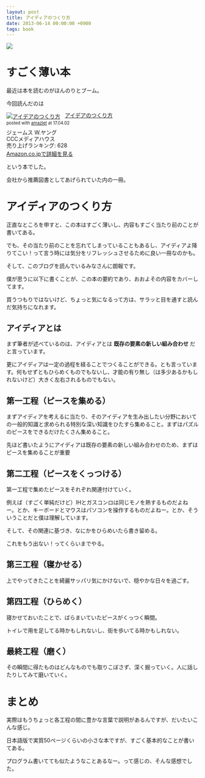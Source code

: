 ```yaml
---
layout: post
title: アイディアのつくり方
date: 2013-06-14 00:00:00 +0900
tags: book
---
```


![](https://skim.milk200.cc/20130614_book/20110205133005.jpg)

# すごく薄い本

最近は本を読むのがほんのりとブーム。

今回読んだのは

<div class="amazlet-box" style="margin-bottom:0px;"><div class="amazlet-image" style="float:left;margin:0px 12px 1px 0px;"><a href="http://www.amazon.co.jp/exec/obidos/ASIN/4484881047/almond-milk-22/ref=nosim/" name="amazletlink" target="_blank"><img src="https://images-fe.ssl-images-amazon.com/images/I/4146tH84I4L._SL160_.jpg" alt="アイデアのつくり方" style="border: none;" /></a></div><div class="amazlet-info" style="line-height:120%; margin-bottom: 10px"><div class="amazlet-name" style="margin-bottom:10px;line-height:120%"><a href="http://www.amazon.co.jp/exec/obidos/ASIN/4484881047/almond-milk-22/ref=nosim/" name="amazletlink" target="_blank">アイデアのつくり方</a><div class="amazlet-powered-date" style="font-size:80%;margin-top:5px;line-height:120%">posted with <a href="http://www.amazlet.com/" title="amazlet" target="_blank">amazlet</a> at 17.04.02</div></div><div class="amazlet-detail">ジェームス W.ヤング <br />CCCメディアハウス <br />売り上げランキング: 628<br /></div><div class="amazlet-sub-info" style="float: left;"><div class="amazlet-link" style="margin-top: 5px"><a href="http://www.amazon.co.jp/exec/obidos/ASIN/4484881047/almond-milk-22/ref=nosim/" name="amazletlink" target="_blank">Amazon.co.jpで詳細を見る</a></div></div></div><div class="amazlet-footer" style="clear: left"></div></div>

という本でした。

会社から推薦図書としてあげられていた内の一冊。

# アイディアのつくり方

正直なところを申すと、この本はすごく薄いし、内容もすごく当たり前のことが書いてある。

でも、その当たり前のことを忘れてしまっていることもあるし、アイディアよ降りてこい！って言う時には気分をリフレッシュさせるために良い一冊なのかも。

そして、このブログを読んでいるみなさんに朗報です。

僕が思うに以下に書くことが、この本の要約であり、おおよその内容をカバーしてます。

買うつもりではないけど、ちょっと気になるって方は、サラッと目を通すと読んだ気持ちになれます。

## アイディアとは

まず筆者が述べているのは、アイディアとは __既存の要素の新しい組み合わせ__ だと言っています。

更にアイディアは一定の過程を経ることでつくることができる。とも言っています。何もせずともひらめくものでもないし、才能の有り無し（は多少あるかもしれないけど）大きく左右されるものでもない。

## 第一工程（ピースを集める）

まずアイディアを考えるに当たり、そのアイディアを生み出したい分野においての一般的知識と求められる特別な深い知識をひたすら集めること。まずはパズルのピースをできるだけたくさん集めること。

先ほど書いたようにアイディアは既存の要素の新しい組み合わせのため、まずはピースを集めることが重要

## 第二工程（ピースをくっつける）

第一工程で集めたピースをそれぞれ関連付けていく。

例えば（すごく単純だけど）IHとガスコンロは同じモノを熱するものだよねー。とか、キーボードとマウスはパソコンを操作するものだよねー。とか、そういうことだと僕は理解しています。

そして、その関連に基づき、なにかをひらめいたら書き留める。

これをもう出ない！ってくらいまでやる。


## 第三工程（寝かせる）

上でやってきたことを綺麗サッパリ気にかけないで、穏やかな日々を過ごす。

## 第四工程（ひらめく）

寝かせておいたことで、ばらまいていたピースがくっつく瞬間。

トイレで用を足してる時かもしれないし、街を歩いてる時かもしれない。

## 最終工程（磨く）

その瞬間に得たものはどんなものでも取りこぼさず、深く掘っていく。人に話したりしてみて磨いていく。

# まとめ

実際はもうちょっと各工程の間に豊かな言葉で説明があるんですが、だいたいこんな感じ。

日本語版で実質50ページくらいの小さな本ですが、すごく基本的なことが書いてある。

プログラム書いてても似たようなことあるなー。って感じの、そんな感想でした。
